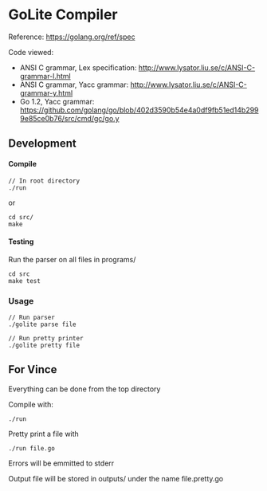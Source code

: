# GoLite Compiler

Reference: https://golang.org/ref/spec

Code viewed:
  - ANSI C grammar, Lex specification: http://www.lysator.liu.se/c/ANSI-C-grammar-l.html
  - ANSI C grammar, Yacc grammar: http://www.lysator.liu.se/c/ANSI-C-grammar-y.html
  - Go 1.2, Yacc grammar: https://github.com/golang/go/blob/402d3590b54e4a0df9fb51ed14b2999e85ce0b76/src/cmd/gc/go.y

## Development
#### Compile
```
// In root directory
./run
```
or

```
cd src/
make
```

#### Testing
Run the parser on all files in programs/
```
cd src
make test
```

### Usage
```
// Run parser
./golite parse file

// Run pretty printer
./golite pretty file
```

## For Vince
Everything can be done from the top directory

Compile with:
```
./run
```

Pretty print a file with
```
./run file.go
```

Errors will be emmitted to stderr

Output file will be stored in outputs/ under the name file.pretty.go

